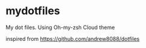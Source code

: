 mydotfiles
==========

My dot files. Using Oh-my-zsh Cloud theme

inspired from https://github.com/andrew8088/dotfiles
